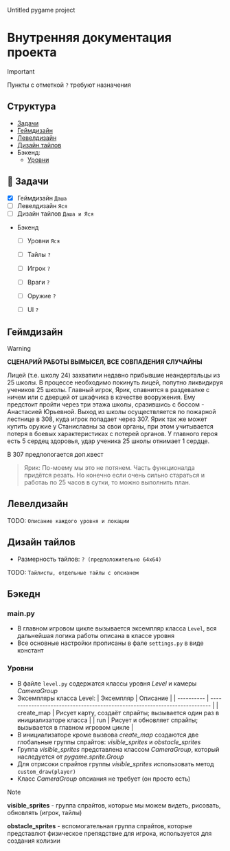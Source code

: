 Untitled pygame project
# Внутренняя документация проекта

> [!IMPORTANT]
> Пункты с отметкой `?` требуют назначения


## Структура
- [Задачи](https://github.com/PlakIA/pygame-resources/blob/master/pygame_iternal.md#-%D0%B7%D0%B0%D0%B4%D0%B0%D1%87%D0%B8)
- [Геймдизайн](https://github.com/PlakIA/pygame-resources/blob/master/pygame_iternal.md#%D0%B3%D0%B5%D0%B9%D0%BC%D0%B4%D0%B8%D0%B7%D0%B0%D0%B9%D0%BD)
- [Левелдизайн](https://github.com/PlakIA/pygame-resources/blob/master/pygame_iternal.md#%D0%BB%D0%B5%D0%B2%D0%B5%D0%BB%D0%B4%D0%B8%D0%B7%D0%B0%D0%B9%D0%BD)
- [Дизайн тайлов](https://github.com/PlakIA/pygame-resources/blob/master/pygame_iternal.md#%D0%B4%D0%B8%D0%B7%D0%B0%D0%B9%D0%BD-%D1%82%D0%B0%D0%B9%D0%BB%D0%BE%D0%B2)
- Бэкенд:
  - [Уровни](https://github.com/PlakIA/pygame-resources/blob/master/pygame_iternal.md#%D1%83%D1%80%D0%BE%D0%B2%D0%BD%D0%B8)





## 📑 Задачи
- [x] Геймдизайн `Даша`
- [ ] Левелдизайн `Яся`
- [ ] Дизайн тайлов `Даша и Яся`
- Бэкенд
  - [ ] Уровни `Яся`
  - [ ] Тайлы `?`
  - [ ] Игрок `?`
  - [ ] Враги `?`
  - [ ] Оружие `?`
  - [ ] UI `?`


## Геймдизайн 

> [!WARNING]
> **СЦЕНАРИЙ РАБОТЫ ВЫМЫСЕЛ, ВСЕ СОВПАДЕНИЯ СЛУЧАЙНЫ**

Лицей (т.е. школу 24) захватили недавно прибывшие неандертальцы из 25 школы. В процессе необходимо покинуть лицей, попутно ликвидируя учеников 25 школы. Главный игрок, Ярик, спавнится в раздевалке с ничем или с дверцей от шкафчика в качестве вооружения. Ему предстоит пройти через три этажа школы, сразившись с боссом - Анастасией Юрьевной. Выход из школы осуществляется по пожарной лестнице в 308, куда игрок попадает через 307. Ярик так же может купить оружие у Станиславны за свои органы, при этом учитывается потеря в боевых характеристиках с потерей органов. У главного героя есть 5 сердец здоровья, удар ученика 25 школы отнимает 1 сердце.

В 307 предпологается доп.квест

> Ярик: По-моему мы это не потянем. Часть функционалда придётся резать. Но конечно если очень сильно стараться и работаь по 25 часов в сутки, то можно выполнить план.


## Левелдизайн
TODO: `Описание каждого уровня и локации`


## Дизайн тайлов
- Размерность тайлов: `? (предположительно 64x64)`

TODO: `Тайлисты, отдельные тайлы с опсианем`


## Бэкедн


### main.py
- В главном игровом цикле вызывается эксемпляр класса `Level`, вся дальнейшая логика работы описана в классе уровня
- Все основные настройки прописаны в фале `settings.py` в виде констант

  
### Уровни
- В файле `level.py` содержатся классы уровня *Level* и камеры *CameraGroup*
- Эксемпляры класса Level:
    | Эксемпляр  | Описание                                                                   |
    | ---------- | -------------------------------------------------------------------------- |
    | create_map | Рисует карту, создаёт спрайты; вызывается один раз в инициализаторе класса |
    | run        | Рисует и обновляет спрайты; вызывается в главном игровом цикле             |
- В инициализаторе кроме вызвова *create_map* создаются две глобальные группы спрайтов: *visible_sprites* и *obstacle_sprites*
- Группа *visible_sprites* представлена классом *CameraGroup*, который наследуется от *pygame.sprite.Group*
- Для отрисоки спрайтов группы *visible_sprites* использовать метод `custom_draw(player)`
- Класс *CameraGroup* опсиания не требует (он просто есть)

> [!NOTE]
  > **visible_sprites** - группа спрайтов, которые мы можем видеть, рисовать, обновлять (игрок, тайлы)
  > 
  > **obstacle_sprites** - вспомогательная группа спрайтов, которые представлют физическое препядствие для игрока, используется для создания колизии
  
